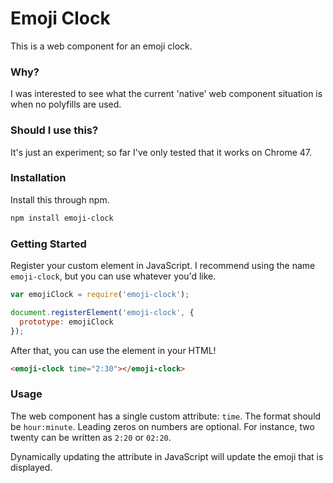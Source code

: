 # Emoji Clock

This is a web component for an emoji clock.

### Why?

I was interested to see what the current 'native' web component situation is when no polyfills are used.

### Should I use this?

It's just an experiment; so far I've only tested that it works on Chrome 47.

### Installation

Install this through npm.

```sh
npm install emoji-clock
```

### Getting Started

Register your custom element in JavaScript. I recommend using the name `emoji-clock`, but you can
use whatever you'd like.

```js
var emojiClock = require('emoji-clock');

document.registerElement('emoji-clock', {
  prototype: emojiClock
});
```

After that, you can use the element in your HTML!

```html
<emoji-clock time="2:30"></emoji-clock>
```

### Usage

The web component has a single custom attribute: `time`. The format should be `hour:minute`. Leading zeros
on numbers are optional. For instance, two twenty can be written as `2:20` or `02:20`.

Dynamically updating the attribute in JavaScript will update the emoji that is displayed.
